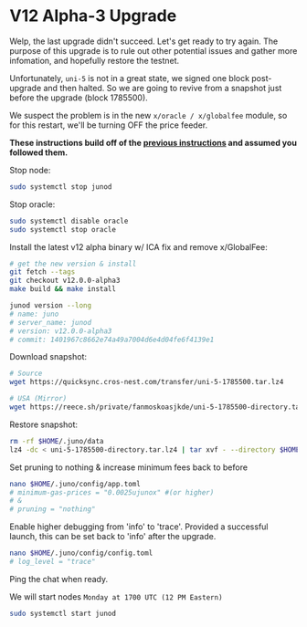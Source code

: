 # V12 Alpha-3 Upgrade

Welp, the last upgrade didn't succeed. Let's get ready to try again. The purpose of this upgrade is to rule out other potential issues and gather more infomation, and hopefully restore the testnet.

Unfortunately, `uni-5` is not in a great state, we signed one block post-upgrade and then halted. So we are going to revive from a snapshot just before the upgrade (block 1785500).

We suspect the problem is in the new `x/oracle / x/globalfee` module, so for this restart, we'll be turning OFF the price feeder. 

**These instructions build off of the [previous instructions](./03_V12_ALPHA_UPGRADE.md) and assumed you followed them.**

Stop node:

```sh
sudo systemctl stop junod
```

Stop oracle:

```sh
sudo systemctl disable oracle
sudo systemctl stop oracle
```

Install the latest v12 alpha binary w/ ICA fix and remove x/GlobalFee:

```sh
# get the new version & install
git fetch --tags
git checkout v12.0.0-alpha3
make build && make install

junod version --long
# name: juno
# server_name: junod
# version: v12.0.0-alpha3
# commit: 1401967c8662e74a49a7004d6e4d04fe6f4139e1
```

Download snapshot:

```sh
# Source
wget https://quicksync.cros-nest.com/transfer/uni-5-1785500.tar.lz4

# USA (Mirror)
wget https://reece.sh/private/fanmoskoasjkde/uni-5-1785500-directory.tar.lz4
```

Restore snapshot:

```sh
rm -rf $HOME/.juno/data
lz4 -dc < uni-5-1785500-directory.tar.lz4 | tar xvf - --directory $HOME/.juno
```

Set pruning to nothing & increase minimum fees back to before

```sh
nano $HOME/.juno/config/app.toml
# minimum-gas-prices = "0.0025ujunox" #(or higher)
# &
# pruning = "nothing"
```

Enable higher debugging from 'info' to 'trace'. Provided a successful launch, this can be set back to 'info' after the upgrade.

```sh
nano $HOME/.juno/config/config.toml
# log_level = "trace"
```

Ping the chat when ready.

We will start nodes `Monday at 1700 UTC (12 PM Eastern)`

```sh
sudo systemctl start junod
```

